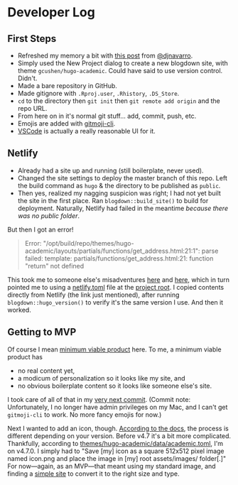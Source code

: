 # Developer Log
## First Steps

* Refreshed my memory a bit with [this post][1] from [@djnavarro][2].
* Simply used the New Project dialog to create a new blogdown site,
  with theme `gcushen/hugo-academic`. Could have said to use version control.
  Didn't.
* Made a bare repository in GitHub.
* Made gitignore with `.Rproj.user`, `.Rhistory`, `.DS_Store`.
* `cd` to the directory then `git init` then `git remote add origin`
  and the repo URL.
* From here on in it's normal git stuff... add, commit, push, etc.
* Emojis are added with [gitmoji-cli][3].
* [VSCode][4] is actually a really reasonable UI for it.

## Netlify

* Already had a site up and running (still boilerplate, never used).
* Changed the site settings to deploy the master branch of this repo.
  Left the build command as `hugo` & the directory to be published as `public`.
* Then yes, realized my nagging suspicion was right;
  I had not yet built the site in the first place.
  Ran `blogdown::build_site()` to build for deployment.
  Naturally, Netlify had failed in the meantime
  *because there was no public folder*.

But then I got an error!

> Error: "/opt/build/repo/themes/hugo-academic/layouts/partials/functions/get_address.html:21:1":
> parse failed: template: partials/functions/get_address.html:21: function "return" not defined

This took me to someone else's misadventures [here][5] and [here][6],
which in turn pointed me to using a [netlify.toml][7] file
at the [project root][8].
I copied contents directly from Netlify (the link just mentioned),
after running `blogdown::hugo_version()` to verify it's the same version I use.
And then it worked.

## Getting to MVP

Of course I mean [minimum viable product][9] here.
To me, a minimum viable product has

* no real content yet,
* a modicum of personalization so it looks like my site, and
* no obvious boilerplate content so it looks like someone else's site.

I took care of all of that in my [very next commit][10].
(Commit note: Unfortunately, I no longer have admin privileges on my Mac,
and I can't get `gitmoji-cli` to work.
No more fancy emojis for now.)

Next I wanted to add an icon, though.
[According to the docs][11], the process is different depending on your version.
Before v4.7 it's a bit more complicated.
Thankfully, according to [themes/hugo-academic/data/academic.toml][13],
I'm on v4.7.0.
I simply had to "Save [my] icon as a square 512x512 pixel image
named icon.png and place the image in [my] root assets/images/ folder[.]"
For now—again, as an MVP—that meant using my standard image,
and finding a [simple site][12] to convert it to the right size and type.

[1]: https://djnavarro.net/post/starting-blogdown/
[2]: https://twitter.com/djnavarro
[3]: https://github.com/carloscuesta/gitmoji-cli
[4]: https://code.visualstudio.com/
[5]: https://github.com/gcushen/hugo-academic/issues/1453
[6]: https://discourse.gohugo.io/t/academic-theme-netlify-deployment-problems/22186/3
[7]: https://gohugo.io/hosting-and-deployment/hosting-on-netlify/#configure-hugo-version-in-netlify
[8]: https://docs.netlify.com/configure-builds/file-based-configuration/#sample-file"
[9]: https://en.wikipedia.org/wiki/Minimum_viable_product
[10]: https://github.com/BenjaminWolfe/benjamin/commit/653f8ded2b0bfb7c001af682c15f02e97bffe69d
[11]: https://sourcethemes.com/academic/docs/customization/#website-icon
[12]: http://convert-my-image.com/ImageConverter
[13]: themes/hugo-academic/data/academic.toml
